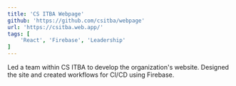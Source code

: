 ```yaml
---
title: 'CS ITBA Webpage'
github: 'https://github.com/csitba/webpage'
url: 'https://csitba.web.app/'
tags: [
    'React', 'Firebase', 'Leadership'
]
---
```


Led a team within CS ITBA to develop the organization's website. Designed the site and created workflows for CI/CD using Firebase.